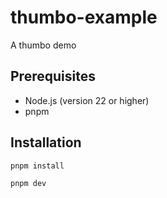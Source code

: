 # thumbo-example

A thumbo demo 

## Prerequisites

- Node.js (version 22 or higher)
- pnpm

## Installation

```bash
pnpm install

pnpm dev

